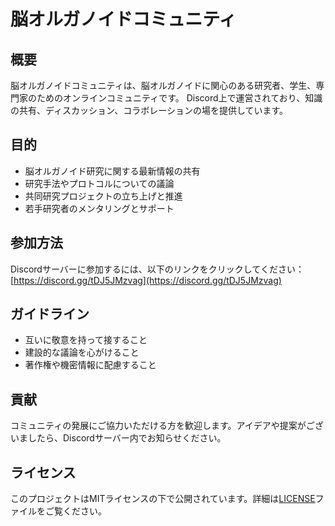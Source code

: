 # 脳オルガノイドコミュニティ

## 概要
脳オルガノイドコミュニティは、脳オルガノイドに関心のある研究者、学生、専門家のためのオンラインコミュニティです。
Discord上で運営されており、知識の共有、ディスカッション、コラボレーションの場を提供しています。

## 目的
- 脳オルガノイド研究に関する最新情報の共有
- 研究手法やプロトコルについての議論
- 共同研究プロジェクトの立ち上げと推進
- 若手研究者のメンタリングとサポート

## 参加方法
Discordサーバーに参加するには、以下のリンクをクリックしてください：
[https://discord.gg/tDJ5JMzvag](https://discord.gg/tDJ5JMzvag)

## ガイドライン
- 互いに敬意を持って接すること
- 建設的な議論を心がけること
- 著作権や機密情報に配慮すること

## 貢献
コミュニティの発展にご協力いただける方を歓迎します。アイデアや提案がございましたら、Discordサーバー内でお知らせください。

## ライセンス
このプロジェクトはMITライセンスの下で公開されています。詳細は[LICENSE](LICENSE)ファイルをご覧ください。
